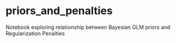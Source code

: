 # priors_and_penalties
Notebook exploring relationship between Bayesian GLM priors and Regularization Penalties
